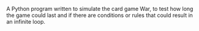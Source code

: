 A Python program written to simulate the card game War, to test how long the game could last and if there are conditions or rules that could result in an infinite loop.
